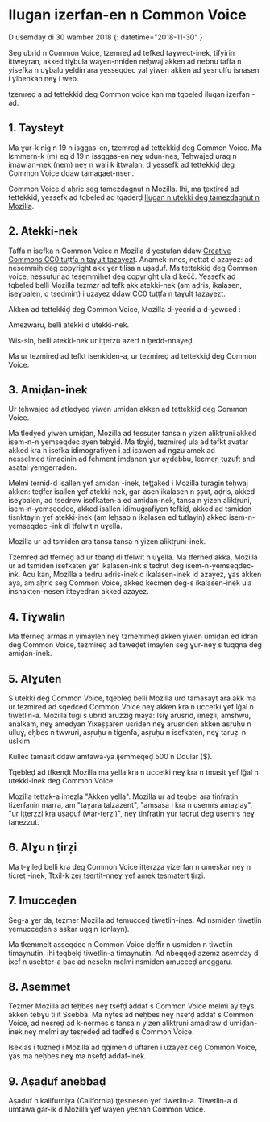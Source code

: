 # Ilugan izerfan-en n Common Voice

D usemday di 30 wamber 2018 {: datetime="2018-11-30" }

Seg ubrid n Common Voice, tzemreḍ ad tefked taɣwect-inek, tifyirin ittweyran, akked tiɣbula wayen-nniḍen neḥwaj akken ad nebnu taffa n yisefka n uɣbalu yeldin ara yesseqdec yal yiwen akken ad yesnulfu isnasen i yibenkan neɣ i web.

tzemreḍ a ad tettekkiḍ deg Common voice kan ma tqbeled ilugan izerfan -ad. 

## 1. Taysteyt
Ma ɣur-k nig n 19 n isggas-en, tzemreḍ ad tettekkiḍ deg Common Voice. Ma lɛmmern-k (m) eg d 19 n issggas-en neɣ udun-nes, Teḥwajeḍ urag n imawlan-nek (nem) neɣ n wali k ittwalan, d yessefk ad tettekkiḍ deg Common Voice ddaw tamagaet-nsen. 

Common Voice d aḥric seg tamezdagnut n Mozilla. Ihi, ma ţextiṛeḍ ad tettekkiḍ, yessefk ad tqbeled ad tqaderḍ [Ilugan n utekki deg tamezdagnut n Mozilla](https://www.mozilla.org/en-US/about/governance/policies/participation/). 

## 2. Atekki-nek 
Taffa n isefka n Common Voice n Mozilla d yestufan ddaw [Creative Commons CC0 tuṭṭfa n taɣult tazayezt](https://creativecommons.org/publicdomain/zero/1.0/). Anamek-nnes, nettat d azayez: ad nesemmiḥ deg copyright akk ɣer tilisa n uṣaḍuf. Ma tettekkiḍ deg Common voice, nessutur ad tesemmiḥet deg copyright ula d kečč. Yessefk ad tqbeled belli Mozilla tezmzr ad tefk akk atekki-nek (am aḍris, ikalasen, iseɣbalen, d tsedmirt) i uzayez ddaw [CC0](https://creativecommons.org/publicdomain/zero/1.0/) tuṭṭfa n taɣult tazayezt. 

Akken ad tettekkiḍ deg Common Voice, Mozilla d-yecriḍ a d-yewεed : 

Amezwaru, belli atekki d utekki-nek.

Wis-sin, belli atekki-nek ur iṭṭerẓu azerf n ḥedd-nnayeḍ. 

Ma ur tezmireḍ ad tefkt isenkiden-a, ur tezmireḍ ad tettekkiḍ deg Common Voice. 

## 3. Amiḍan-inek
Ur teḥwajed ad atledyeḍ yiwen umiḍan akken ad tettekkiḍ deg Common Voice. 

Ma tledyed yiwen umiḍan, Mozilla ad tessuter tansa n yizen aliktṛuni akked isem-n-n yemseqdec ayen tebɣiḍ. Ma tbɣiḍ, tezmireḍ ula ad tefkt avatar akked kra n isefka idimografiyen i ad iɛawen ad ngzu amek ad nesselmed timacinin ad fehment imdanen ɣur aɣdebbu, leεmeṛ, tuzuft and asatal yemgerraden.

Melmi terniḍ-d isallen ɣef amidan -inek, teţţaked i Mozilla turagin teḥwaj akken: 
teḍfer isallen ɣef atekki-nek, gar-asen ikalasen n ṣṣut, aḍris, akked iseɣbalen, 
ad tsedrew isefkaten-a ed amiḍan-nek, tansa n yizen aliktṛuni, isem-n-yemseqdec, akked isallen idimugrafiyen tefkiḍ, akked
ad tsmiden tisnktayin ɣef atekki-inek (am leḥsab n ikalasen ed tutlayin) akked isem-n- yemseqdec -ink di tfelwit n uɣella.

Mozilla ur ad tsmiden ara tansa tansa n yizen aliktṛuni-inek. 

Tzemreḍ ad tferneḍ ad ur tbanḍ di tfelwit n uɣella. Ma tferneḍ akka, Mozilla ur ad tsmiden isefkaten ɣef ikalasen-ink s tedrut deg isem-n-yemseqdec-ink. Acu kan, Mozilla a tedru aḍris-inek d ikalasen-inek id azayez, ɣas akken aya, am aḥric seg Common Voice, akked kecmen deg-s ikalasen-inek ula insnakten-nesen itteyedran akked azayez.

## 4. Tiɣwalin
Ma tferneḍ armas n yimaylen neɣ tzmemmeḍ akken yiwen umiḍan ed idran deg Common Voice, tezmireḍ ad taweḍet imaylen seg ɣur-neɣ s tuqqna deg amiḍan-inek. 

## 5. Alɣuten

S utekki deg Common Voice, tqebleḍ belli Mozilla urd tamasayt ara akk ma ur tezmireḍ ad sqedceḍ Common Voice neɣ akken kra n uccetki ɣef lǧal n tiwetlin-a. Mozilla tugi s ubrid aruzzig maya:
Isiɣ arusrid, imeẓli, amshwu, analkam, neɣ amedyan
Yixeṣṣaren usriden neɣ arusriden akken asṛuḥu n ulluɣ, eḥbes n twwuri, asṛuḥu n tigenfa, asṛuḥu n isefkaten, neɣ taruẓi n uslkim

Kullec tamasit ddaw amtawa-ya ijemmeqeḍ 500 n Ddular ($). 

Tqebleḍ ad tfkenḍt Mozilla ma yella kra n uccetki neɣ kra n tmasit ɣef lǧal n utekki-inek deg Common Voice. 

Mozilla tettak-a imeẓla "Akken yella". Mozilla ur ad teqbel ara tinfratin tizerfanin marra, am "taɣara talzazent", "amsasa i kra n usemrs amaẓlay", "ur iṭṭerẓẓi kra uṣaḍuf (war-ṭerẓi)", neɣ tinfratin ɣur tadrut deg usemrs neɣ tanezzut.

## 6. Alɣu n ṭirẓi
Ma t-ɣileḍ belli kra deg Common Voice iṭṭerẓẓa yizerfan n umeskar neɣ n ticreṭ -inek, Ttxil-k ẓeṛ [tsertit-nneɣ ɣef amek tesmatert ṭirẓi](https://www.mozilla.org/about/legal/report-infringement/).

## 7. Imucceḍen 
Seg-a ɣer da, tezmer Mozilla ad temucceḍ tiwetlin-ines. Ad nsmiden tiwetlin yemucceḍen s askar uqqin (onlayn). 

Ma tkemmelt asseqdec n Common Voice deffir n usmiden n tiwetlin timaynutin, ihi teqbelḍ tiwetlin-a timaynutin. Ad nbeqqeḍ azemz asemday d ixef n usebter-a bac ad nesekn melmi nsmiden amucceḍ aneggaru. 

## 8. Asemmet
Tezmer Mozilla ad teḥbes neɣ tsefḍ addaf s Common Voice melmi ay teɣs, akken tebɣu tilit Ssebba. Ma nɣtes ad neḥbes neɣ nsefḍ addaf s Common Voice, ad neεreḍ ad k-nermes s tansa n yizen aliktṛuni amadraw d umiḍan-inek neɣ melmi ay teɛṛeḍeḍ ad tadfeḍ s Common Voice. 

Iseklas i tuzneḍ i Mozilla ad qqimen d uffaren i uzayez deg Common Voice, ɣas ma neḥbes neɣ ma nsefḍ addaf-inek.

## 9. Aṣaḍuf anebbaḍ
Aṣaḍuf n kalifurniya (California) ţţesnesen ɣef tiwetlin-a. Tiwetlin-a d umtawa gar-ik d Mozilla ɣef wayen yeεnan Common Voice.
